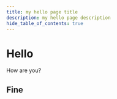 ```yaml
---
title: my hello page title
description: my hello page description
hide_table_of_contents: true
---
```


# Hello

How are you?

## Fine 